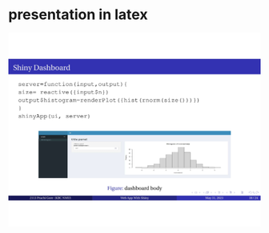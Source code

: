 # presentation in latex
<p align="center">
  <a href="">
    <img src="presentation.jpg"/>
  </a>
</p>  
